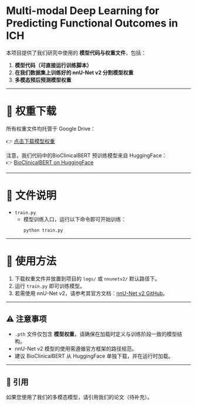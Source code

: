 # Multi-modal Deep Learning for Predicting Functional Outcomes in ICH

本项目提供了我们研究中使用的 **模型代码与权重文件**，包括：

1. **模型代码（可直接运行训练脚本）**
2. **在我们数据集上训练好的 nnU-Net v2 分割模型权重**  
3. **多模态预后预测模型权重**  

---

# 🔗 权重下载

所有权重文件均托管于 Google Drive：  

👉 [点击下载模型权重](https://drive.google.com/drive/folders/1pW6QGRM6AF2CuE5ohcE-WfbhgxOBGISZ?usp=drive_link)

注意，我们代码中的BioClinicalBERT 预训练模型来自 HuggingFace：  
👉 [BioClinicalBERT on HuggingFace](https://huggingface.co/emilyalsentzer/Bio_ClinicalBERT)

---

# 📂 文件说明

- `train.py`  
  - 模型训练入口，运行以下命令即可开始训练：  
    ```bash
    python train.py
    ```

---

# 🚀 使用方法

1. 下载权重文件并放置到项目的 `logs/` 或 `nnunetv2/` 默认路径下。  
2. 运行 `train.py` 即可训练模型。  
3. 若需使用 nnU-Net v2，请参考其官方文档：[nnU-Net v2 GitHub](https://github.com/MIC-DKFZ/nnUNet)。  

---

## ⚠️ 注意事项

- `.pth` 文件仅包含 **模型权重**，请确保在加载时定义与训练阶段一致的模型结构。  
- nnU-Net v2 模型的使用需遵循官方框架的路径规范。  
- 建议 BioClinicalBERT 从 HuggingFace 单独下载，并在运行时加载。  

---

## 📖 引用

如果您使用了我们的多模态模型，请引用我们的论文（待补充）。  


